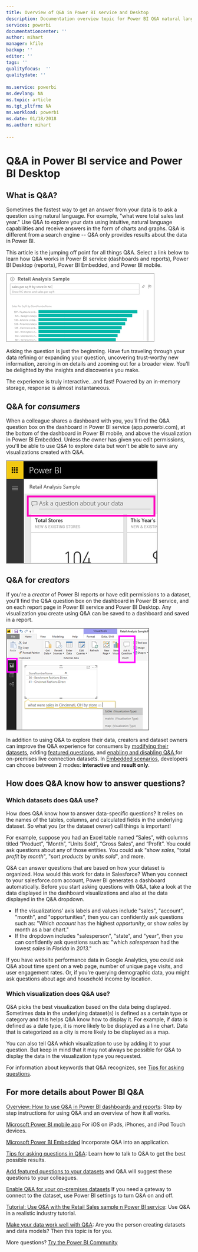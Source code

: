 ```yaml
---
title: Overview of Q&A in Power BI service and Desktop
description: Documentation overview topic for Power BI Q&A natural language queries.
services: powerbi
documentationcenter: ''
author: mihart
manager: kfile
backup: ''
editor: ''
tags: ''
qualityfocus:  ''
qualitydate: ''

ms.service: powerbi
ms.devlang: NA
ms.topic: article
ms.tgt_pltfrm: NA
ms.workload: powerbi
ms.date: 01/18/2018
ms.author: mihart

---
```

# Q&A in Power BI service and Power BI Desktop
## What is Q&A?
Sometimes the fastest way to get an answer from your data is to ask a question using natural language. For example, "what were total sales last year."  Use Q&A to explore your data using intuitive, natural language capabilities and receive answers in the form of charts and graphs. Q&A is different from a search engine -- Q&A only provides results about the data in Power BI.

This article is the jumping off point for all things Q&A. Select a link below to learn how Q&A works in Power BI service (dashboards and reports), Power BI Desktop (reports), Power BI Embedded, and Power BI mobile.  

![](media/power-bi-q-and-a/pbi_qa_boxsalessqft.png)

Asking the question is just the beginning.  Have fun traveling through your data refining or expanding your question, uncovering trust-worthy new information, zeroing in on details and zooming out for a broader view. You’ll be delighted by the insights and discoveries you make.

The experience is truly interactive…and fast! Powered by an in-memory storage, response is almost instantaneous.

##  Q&A for *consumers*
When a colleague shares a dashboard with you, you'll find the Q&A question box on the dashboard in Power BI service (app.powerbi.com), at the bottom of the dashboard in Power BI mobile, and above the visualization in Power BI Embedded. Unless the owner has given you edit permissions, you'll be able to use Q&A to explore data but won't be able to save any visualizations created with Q&A.

![](media/power-bi-q-and-a/powerbi-qna.png)

## Q&A for *creators*
If you're a *creator* of Power BI reports or have edit permissions to a dataset, you'll find the Q&A question box on the dashboard in Power BI service, and on each report page in Power BI service and Power BI Desktop. Any visualization you create using Q&A can be saved to a dashboard and saved in a report.

![](media/power-bi-q-and-a/power-bi-desktop.png)

In addition to using Q&A to explore their data, creators and dataset owners can improve the Q&A experience for consumers by [modifying their datasets](service-prepare-data-for-q-and-a.md), adding [featured questions](service-q-and-a-create-featured-questions.md), and [enabling and disabling Q&A ](service-q-and-a-direct-query.md) for on-premises live connection datasets. In [Embedded scenarios](developer/qanda.md), developers can choose between 2 modes: **interactive** and **result only**.

## How does Q&A know how to answer questions?
### Which datasets does Q&A use?
How does Q&A know how to answer data-specific questions? It relies on the names of the tables, columns, and calculated fields in the underlying dataset. So what you (or the dataset owner) call things is important!

For example, suppose you had an Excel table named “Sales”, with columns titled “Product”, “Month”, “Units Sold”, “Gross Sales”, and “Profit”. You could ask questions about any of those entities.  You could ask "show *sales*, "total *profit* by *month*", "sort *products* by *units sold*", and more.

Q&A can answer questions that are based on how your dataset is organized. How would this work for data in Salesforce? When you connect to your salesforce.com account, Power BI generates a dashboard automatically.  Before you start asking questions with Q&A, take a look at the data displayed in the dashboard visualizations and also at the data displayed in the Q&A dropdown.

* If the visualizations' axis labels and values include "sales",  "account", "month", and "opportunities", then you can confidently ask questions such as: "Which *account* has the highest *opportunity*, or show *sales* by month as a bar chart."
* If the dropdown includes "salesperson", "state", and "year", then you can confidently ask questions such as: "which *salesperson* had the lowest *sales* in *Florida* in *2013*."

If you have website performance data in Google Analytics, you could ask Q&A about time spent on a web page, number of unique page visits, and user engagement rates. Or, if you’re querying demographic data, you might ask questions about age and household income by location.

### Which visualization does Q&A use?
Q&A picks the best visualization based on the data being displayed. Sometimes data in the underlying dataset(s) is defined as a certain type or category and this helps Q&A know how to display it. For example, if data is defined as a date type, it is more likely to be displayed as a line chart. Data that is categorized as a city is more likely to be displayed as a map.

You can also tell Q&A which visualization to use by adding it to your question. But keep in mind that it may not always be possible for Q&A to display the data in the visualization type you requested.

For information about keywords that Q&A recognizes, see [Tips for asking questions](service-q-and-a-tips.md).


## For more details about Power BI Q&A
[Overview: How to use Q&A in Power BI dashboards and reports](power-bi-tutorial-q-and-a.md):
Step by step instructions for using Q&A and an overview of how it all works.

[Microsoft Power BI mobile app](mobile-apps-ios-qna.md)
For iOS on iPads, iPhones, and iPod Touch devices.

[Microsoft Power BI Embedded](developer/qanda.md)
Incorporate Q&A into an application.

[Tips for asking questions in Q&A](service-q-and-a-tips.md):
Learn how to talk to Q&A to get the best possible results.

[Add featured questions to your datasets](service-q-and-a-create-featured-questions.md)
and Q&A will suggest these questions to your colleagues.

[Enable Q&A for your on-premises datasets](service-q-and-a-direct-query.md)
If you need a gateway to connect to the dataset, use Power BI settings to turn Q&A on and off.

[Tutorial: Use Q&A with the Retail Sales sample n Power BI service](power-bi-visualization-introduction-to-q-and-a.md):
Use Q&A in a realistic industry tutorial.

[Make your data work well with Q&A](service-prepare-data-for-q-and-a.md):
Are you the person creating datasets and data models?  Then this topic is for you.

More questions? [Try the Power BI Community](http://community.powerbi.com/)
